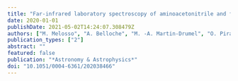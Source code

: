 ```yaml
---
title: "Far-infrared laboratory spectroscopy of aminoacetonitrile and first interstellar detection of its vibrationally excited transitions"
date: 2020-01-01
publishDate: 2021-05-02T14:24:07.308479Z
authors: ["M. Melosso", "A. Belloche", "M. -A. Martin-Drumel", "O. Pirali", "F. Tamassia", "L. Bizzocchi", "R. T. Garrod", "H. S. P. Müller", "K. M. Menten", "L. Dore", "C. Puzzarini"]
publication_types: ["2"]
abstract: ""
featured: false
publication: "*Astronomy & Astrophysics*"
doi: "10.1051/0004-6361/202038466"
---
```


